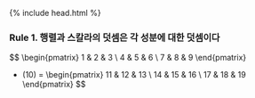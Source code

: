 {% include head.html %}

### Rule 1. 행렬과 스칼라의 덧셈은 각 성분에 대한 덧셈이다
$$
\begin{pmatrix} 1 & 2 & 3 \\ 4 & 5 & 6 \\ 7 & 8 & 9 \end{pmatrix}
+ (10)
= \begin{pmatrix} 11 & 12 & 13 \\ 14 & 15 & 16 \\ 17 & 18 & 19 \end{pmatrix} $$

